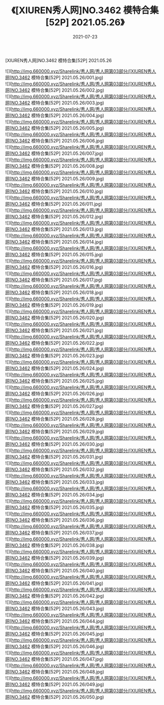 ﻿---
layout: post
title:  《[XIUREN秀人网]NO.3462 模特合集[52P] 2021.05.26》
date:   2021-07-23
img: http://img.660000.xyz/Sharelink/秀人网/秀人网第03部分/[XIUREN秀人网]NO.3462 模特合集[52P] 2021.05.26/000.jpg
categories: [美女, 清纯, 唯美]
---

[XIUREN秀人网]NO.3462 模特合集[52P] 2021.05.26

  ![](http://img.660000.xyz/Sharelink/秀人网/秀人网第03部分/[XIUREN秀人网]NO.3462 模特合集[52P] 2021.05.26/001.jpg) <br> ![](http://img.660000.xyz/Sharelink/秀人网/秀人网第03部分/[XIUREN秀人网]NO.3462 模特合集[52P] 2021.05.26/002.jpg) <br> ![](http://img.660000.xyz/Sharelink/秀人网/秀人网第03部分/[XIUREN秀人网]NO.3462 模特合集[52P] 2021.05.26/003.jpg) <br> ![](http://img.660000.xyz/Sharelink/秀人网/秀人网第03部分/[XIUREN秀人网]NO.3462 模特合集[52P] 2021.05.26/004.jpg) <br> ![](http://img.660000.xyz/Sharelink/秀人网/秀人网第03部分/[XIUREN秀人网]NO.3462 模特合集[52P] 2021.05.26/005.jpg) <br> ![](http://img.660000.xyz/Sharelink/秀人网/秀人网第03部分/[XIUREN秀人网]NO.3462 模特合集[52P] 2021.05.26/006.jpg) <br> ![](http://img.660000.xyz/Sharelink/秀人网/秀人网第03部分/[XIUREN秀人网]NO.3462 模特合集[52P] 2021.05.26/007.jpg) <br> ![](http://img.660000.xyz/Sharelink/秀人网/秀人网第03部分/[XIUREN秀人网]NO.3462 模特合集[52P] 2021.05.26/008.jpg) <br> ![](http://img.660000.xyz/Sharelink/秀人网/秀人网第03部分/[XIUREN秀人网]NO.3462 模特合集[52P] 2021.05.26/009.jpg) <br> ![](http://img.660000.xyz/Sharelink/秀人网/秀人网第03部分/[XIUREN秀人网]NO.3462 模特合集[52P] 2021.05.26/010.jpg) <br> ![](http://img.660000.xyz/Sharelink/秀人网/秀人网第03部分/[XIUREN秀人网]NO.3462 模特合集[52P] 2021.05.26/011.jpg) <br> ![](http://img.660000.xyz/Sharelink/秀人网/秀人网第03部分/[XIUREN秀人网]NO.3462 模特合集[52P] 2021.05.26/012.jpg) <br> ![](http://img.660000.xyz/Sharelink/秀人网/秀人网第03部分/[XIUREN秀人网]NO.3462 模特合集[52P] 2021.05.26/013.jpg) <br> ![](http://img.660000.xyz/Sharelink/秀人网/秀人网第03部分/[XIUREN秀人网]NO.3462 模特合集[52P] 2021.05.26/014.jpg) <br> ![](http://img.660000.xyz/Sharelink/秀人网/秀人网第03部分/[XIUREN秀人网]NO.3462 模特合集[52P] 2021.05.26/015.jpg) <br> ![](http://img.660000.xyz/Sharelink/秀人网/秀人网第03部分/[XIUREN秀人网]NO.3462 模特合集[52P] 2021.05.26/016.jpg) <br> ![](http://img.660000.xyz/Sharelink/秀人网/秀人网第03部分/[XIUREN秀人网]NO.3462 模特合集[52P] 2021.05.26/017.jpg) <br> ![](http://img.660000.xyz/Sharelink/秀人网/秀人网第03部分/[XIUREN秀人网]NO.3462 模特合集[52P] 2021.05.26/018.jpg) <br> ![](http://img.660000.xyz/Sharelink/秀人网/秀人网第03部分/[XIUREN秀人网]NO.3462 模特合集[52P] 2021.05.26/019.jpg) <br> ![](http://img.660000.xyz/Sharelink/秀人网/秀人网第03部分/[XIUREN秀人网]NO.3462 模特合集[52P] 2021.05.26/020.jpg) <br> ![](http://img.660000.xyz/Sharelink/秀人网/秀人网第03部分/[XIUREN秀人网]NO.3462 模特合集[52P] 2021.05.26/021.jpg) <br> ![](http://img.660000.xyz/Sharelink/秀人网/秀人网第03部分/[XIUREN秀人网]NO.3462 模特合集[52P] 2021.05.26/022.jpg) <br> ![](http://img.660000.xyz/Sharelink/秀人网/秀人网第03部分/[XIUREN秀人网]NO.3462 模特合集[52P] 2021.05.26/023.jpg) <br> ![](http://img.660000.xyz/Sharelink/秀人网/秀人网第03部分/[XIUREN秀人网]NO.3462 模特合集[52P] 2021.05.26/024.jpg) <br> ![](http://img.660000.xyz/Sharelink/秀人网/秀人网第03部分/[XIUREN秀人网]NO.3462 模特合集[52P] 2021.05.26/025.jpg) <br> ![](http://img.660000.xyz/Sharelink/秀人网/秀人网第03部分/[XIUREN秀人网]NO.3462 模特合集[52P] 2021.05.26/026.jpg) <br> ![](http://img.660000.xyz/Sharelink/秀人网/秀人网第03部分/[XIUREN秀人网]NO.3462 模特合集[52P] 2021.05.26/027.jpg) <br> ![](http://img.660000.xyz/Sharelink/秀人网/秀人网第03部分/[XIUREN秀人网]NO.3462 模特合集[52P] 2021.05.26/028.jpg) <br> ![](http://img.660000.xyz/Sharelink/秀人网/秀人网第03部分/[XIUREN秀人网]NO.3462 模特合集[52P] 2021.05.26/029.jpg) <br> ![](http://img.660000.xyz/Sharelink/秀人网/秀人网第03部分/[XIUREN秀人网]NO.3462 模特合集[52P] 2021.05.26/030.jpg) <br> ![](http://img.660000.xyz/Sharelink/秀人网/秀人网第03部分/[XIUREN秀人网]NO.3462 模特合集[52P] 2021.05.26/031.jpg) <br> ![](http://img.660000.xyz/Sharelink/秀人网/秀人网第03部分/[XIUREN秀人网]NO.3462 模特合集[52P] 2021.05.26/032.jpg) <br> ![](http://img.660000.xyz/Sharelink/秀人网/秀人网第03部分/[XIUREN秀人网]NO.3462 模特合集[52P] 2021.05.26/033.jpg) <br> ![](http://img.660000.xyz/Sharelink/秀人网/秀人网第03部分/[XIUREN秀人网]NO.3462 模特合集[52P] 2021.05.26/034.jpg) <br> ![](http://img.660000.xyz/Sharelink/秀人网/秀人网第03部分/[XIUREN秀人网]NO.3462 模特合集[52P] 2021.05.26/035.jpg) <br> ![](http://img.660000.xyz/Sharelink/秀人网/秀人网第03部分/[XIUREN秀人网]NO.3462 模特合集[52P] 2021.05.26/036.jpg) <br> ![](http://img.660000.xyz/Sharelink/秀人网/秀人网第03部分/[XIUREN秀人网]NO.3462 模特合集[52P] 2021.05.26/037.jpg) <br> ![](http://img.660000.xyz/Sharelink/秀人网/秀人网第03部分/[XIUREN秀人网]NO.3462 模特合集[52P] 2021.05.26/038.jpg) <br> ![](http://img.660000.xyz/Sharelink/秀人网/秀人网第03部分/[XIUREN秀人网]NO.3462 模特合集[52P] 2021.05.26/039.jpg) <br> ![](http://img.660000.xyz/Sharelink/秀人网/秀人网第03部分/[XIUREN秀人网]NO.3462 模特合集[52P] 2021.05.26/040.jpg) <br> ![](http://img.660000.xyz/Sharelink/秀人网/秀人网第03部分/[XIUREN秀人网]NO.3462 模特合集[52P] 2021.05.26/041.jpg) <br> ![](http://img.660000.xyz/Sharelink/秀人网/秀人网第03部分/[XIUREN秀人网]NO.3462 模特合集[52P] 2021.05.26/042.jpg) <br> ![](http://img.660000.xyz/Sharelink/秀人网/秀人网第03部分/[XIUREN秀人网]NO.3462 模特合集[52P] 2021.05.26/043.jpg) <br> ![](http://img.660000.xyz/Sharelink/秀人网/秀人网第03部分/[XIUREN秀人网]NO.3462 模特合集[52P] 2021.05.26/044.jpg) <br> ![](http://img.660000.xyz/Sharelink/秀人网/秀人网第03部分/[XIUREN秀人网]NO.3462 模特合集[52P] 2021.05.26/045.jpg) <br> ![](http://img.660000.xyz/Sharelink/秀人网/秀人网第03部分/[XIUREN秀人网]NO.3462 模特合集[52P] 2021.05.26/046.jpg) <br> ![](http://img.660000.xyz/Sharelink/秀人网/秀人网第03部分/[XIUREN秀人网]NO.3462 模特合集[52P] 2021.05.26/047.jpg) <br> ![](http://img.660000.xyz/Sharelink/秀人网/秀人网第03部分/[XIUREN秀人网]NO.3462 模特合集[52P] 2021.05.26/048.jpg) <br> ![](http://img.660000.xyz/Sharelink/秀人网/秀人网第03部分/[XIUREN秀人网]NO.3462 模特合集[52P] 2021.05.26/049.jpg) <br> ![](http://img.660000.xyz/Sharelink/秀人网/秀人网第03部分/[XIUREN秀人网]NO.3462 模特合集[52P] 2021.05.26/050.jpg) <br>